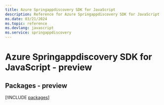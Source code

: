```yaml
---
title: Azure Springappdiscovery SDK for JavaScript
description: Reference for Azure Springappdiscovery SDK for JavaScript
ms.date: 03/21/2024
ms.topic: reference
ms.devlang: javascript
ms.service: springappdiscovery
---
```

# Azure Springappdiscovery SDK for JavaScript - preview
## Packages - preview
[!INCLUDE [packages](springappdiscovery-index.md)]